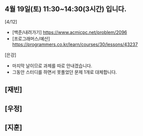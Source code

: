 ## 4월 19일(토) 11:30~14:30(3시간) 입니다.
[4/12]
- [백준/내려가기] https://www.acmicpc.net/problem/2096
- [프로그래머스/예산]  https://programmers.co.kr/learn/courses/30/lessons/43237 

[은강]
- 마지막 날이므로 과제를 따로 안내겠습니다.
- 그동안 스터디를 하면서 못풀었던 문제 1개로 대체합니다.

[재빈]
-

[우정]
-

[지훈]
-

